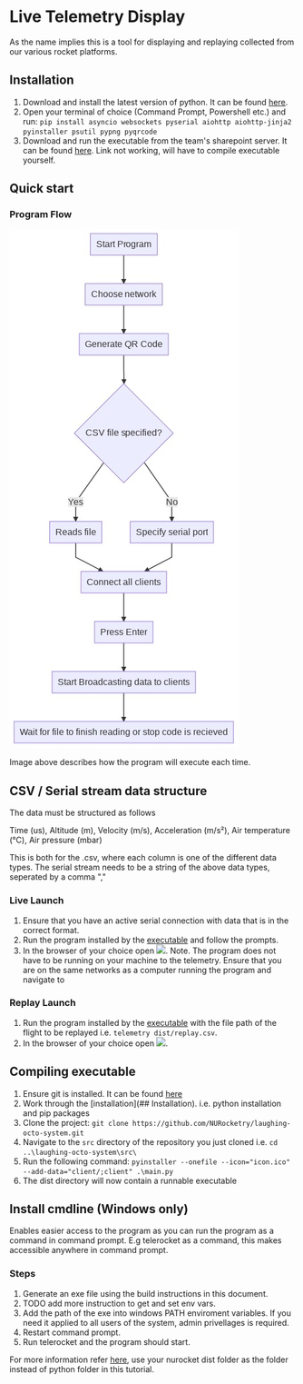 # Live Telemetry Display
As the name implies this is a tool for displaying and replaying collected from our various rocket platforms. 


## Installation
1. Download and install the latest version of python. It can be found [here](https://www.python.org/downloads/). 
2. Open your terminal of choice (Command Prompt, Powershell etc.) and run: `pip install asyncio websockets pyserial aiohttp aiohttp-jinja2 pyinstaller psutil pypng pyqrcode`
3. Download and run the executable from the team's sharepoint server. It can be found [here](). Link not working, will have to compile executable yourself.


## Quick start 

### Program Flow
![Program Flow](/programFlow.jpg)

Image above describes how the program will execute each time.

## CSV / Serial stream data structure
The data must be structured as follows

Time (us), Altitude (m), Velocity (m/s), Acceleration (m/s²), Air temperature (°C), Air pressure (mbar)

This is both for the .csv, where each column is one of the different data types.
The serial stream needs to be a string of the above data types, seperated by a comma ","

### Live Launch
1. Ensure that you have an active serial connection with data that is in the correct format.
2. Run the program installed by the [executable]() and follow the prompts.
3. In the browser of your choice open ![](ws://localhost:8080). 
Note. The program does not have to be running on your machine to the telemetry. Ensure that you are on the same networks as a computer running the program and navigate to [](ws://localhost:8080) 

### Replay Launch
1. Run the program installed by the [executable]() with the file path of the flight to be replayed i.e. `telemetry dist/replay.csv`.
2. In the browser of your choice open ![](ws://localhost:8080). 

## Compiling executable
1. Ensure git is installed. It can be found [here](https://git-scm.com/download/win)
2. Work through the [installation](## Installation). i.e. python installation and pip packages
3. Clone the project: `git clone https://github.com/NURocketry/laughing-octo-system.git`
4. Navigate to the `src` directory of the repository you just cloned i.e. `cd ..\laughing-octo-system\src\`
5. Run the following command: `pyinstaller --onefile --icon="icon.ico" --add-data="client/;client" .\main.py`
6. The dist directory will now contain a runnable executable

## Install cmdline (Windows only)
Enables easier access to the program as you can run the program as a command in command prompt.
E.g telerocket as a command, this makes accessible anywhere in command prompt.


### Steps
1. Generate an exe file using the build instructions in this document.
2. TODO add more instruction to get and set env vars.
3. Add the path of the exe into windows PATH enviroment variables. If you need it applied to all users of the system, admin privellages is required.
4. Restart command prompt.
5. Run telerocket and the program should start.

For more information refer [here](https://origin.geeksforgeeks.org/how-to-add-python-to-windows-path/), use your nurocket dist folder as the folder instead of python folder in this tutorial. 
